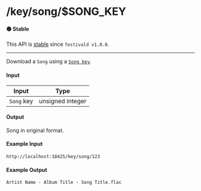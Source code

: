 # /key/song/$SONG_KEY

#### 🟢 Stable
This API is [stable](../../api-stability/marker.md) since `festivald v1.0.0`.

---

Download a `Song` using a [`Song key`](../../common-objects/key.md).

#### Input
| Input      | Type             |
|------------|------------------|
| `Song` key | unsigned integer |

#### Output
Song in original format.

#### Example Input
```http
http://localhost:18425/key/song/123
```

#### Example Output
```plaintext
Artist Name - Album Title - Song Title.flac
```
